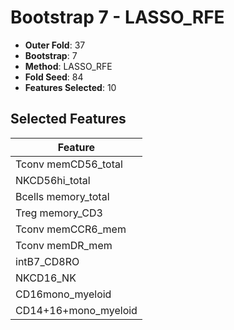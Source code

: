 # Bootstrap 7 - LASSO_RFE

- **Outer Fold**: 37
- **Bootstrap**: 7
- **Method**: LASSO_RFE
- **Fold Seed**: 84
- **Features Selected**: 10

## Selected Features

| Feature |
|---------|
| Tconv memCD56_total |
| NKCD56hi_total |
| Bcells memory_total |
| Treg memory_CD3 |
| Tconv memCCR6_mem |
| Tconv memDR_mem |
| intB7_CD8RO |
| NKCD16_NK |
| CD16mono_myeloid |
| CD14+16+mono_myeloid |
